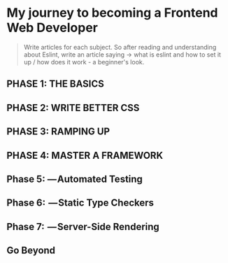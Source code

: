 # My journey to becoming a Frontend Web Developer

> Write articles for each subject. So after reading and understanding about Eslint, write an article saying -> what is eslint and how to set it up / how does it work - a beginner's look.

## PHASE 1: THE BASICS

##  PHASE 2: WRITE BETTER CSS
## PHASE 3: RAMPING UP
## PHASE 4: MASTER A FRAMEWORK
## Phase 5: — Automated Testing
##  Phase 6:  — Static Type Checkers
## Phase 7:  — Server-Side Rendering
## Go Beyond


 

<!--stackedit_data:
eyJoaXN0b3J5IjpbLTI2MzExNjg3LC0yMDg4NzQ2NjEyXX0=
-->
